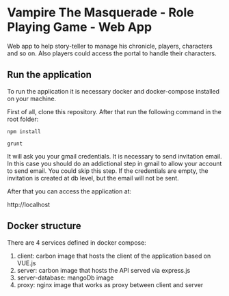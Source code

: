 # Vampire The Masquerade - Role Playing Game - Web App

Web app to help story-teller to manage his chronicle, players, characters and so on. Also players could access the portal to handle their characters.

## Run the application

To run the application it is necessary docker and docker-compose installed on your machine. 

First of all, clone this repository. After that run the following command in the root folder:

```
npm install
```

```
grunt
```

It will ask you your gmail credentials. It is necessary to send invitation email. In this case you should do an addictional step in gmail to allow your account to send email. You could skip this step. If the credentials are empty, the invitation is created at db level, but the email will not be sent.

After that you can access the application at:

http://localhost

## Docker structure

There are 4 services defined in docker compose:

1. client: carbon image that hosts the client of the application based on VUE.js
2. server: carbon image that hosts the API served via express.js
3. server-database: mangoDb image
4. proxy: nginx image that works as proxy between client and server